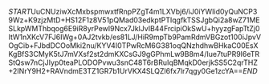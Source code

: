 $START$UuCNUziwXcMxbspmwxtfRnpPZgT4m1LXVbj6/iJ0iYWIid0yQuNCP39Wz+K9zjzMtD+HS12F1z8V51pQMad03edkptPTIqgfkTSSJgbQi2a8wZ71MESLkpWMThbqog6E9iR8yrPewI9Ncx7JklJvIB44FrcipiOkSwU+hyyzgFapTtZj0ItW1nXKcV7FJ6IWg+0AJ2tvkb/es81LJ/HiR9mpTb9PamRdmVBGzot100iJpvVOgCib+FJbdDCOoMki2nu/KYV4I0TPwRcM6G381oqQNzhdhwBHkaC00EsXKgBfS3CMyK5tJ7mVXsf2st2dmKXCsGJ9gGPhmLw9B8m4/Iue7tuPR9I6eTRStQsw7nCjJIyp0teaPLODOPvwu3snC48T6rBRuIqBMqkD0erjkSS5C2qrTHZ+2INrY9H2+RAVndmE3TZ1GR7b1UrVKX4SLQZl6fx7lr7qgy0Ge1zcYA==$END$